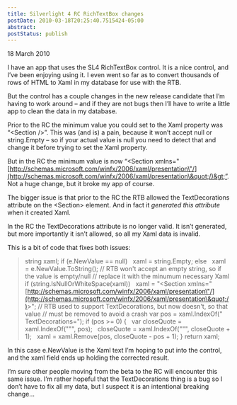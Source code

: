 ```yaml
---
title: Silverlight 4 RC RichTextBox changes
postDate: 2010-03-18T20:25:40.7515424-05:00
abstract: 
postStatus: publish
---
```

18 March 2010

I have an app that uses the SL4 RichTextBox control. It is a nice control, and I’ve been enjoying using it. I even went so far as to convert thousands of rows of HTML to Xaml in my database for use with the RTB.

But the control has a couple changes in the new release candidate that I’m having to work around – and if they are not bugs then I’ll have to write a little app to clean the data in my database.

Prior to the RC the minimum value you could set to the Xaml property was “&lt;Section /&gt;”. This was (and is) a pain, because it won’t accept null or string.Empty – so if your actual value is null you need to detect that and change it before trying to set the Xaml property.

But in the RC the minimum value is now “&lt;Section xmlns=\"[http://schemas.microsoft.com/winfx/2006/xaml/presentation\"/](http://schemas.microsoft.com/winfx/2006/xaml/presentation\&quot;/)&gt;”. Not a huge change, but it broke my app of course.

The bigger issue is that prior to the RC the RTB allowed the TextDecorations attribute on the &lt;Section&gt; element. And in fact it *generated this attribute* when it created Xaml.

In the RC the TextDecorations attribute is no longer valid. It isn’t generated, but more importantly it isn’t allowed, so all my Xaml data is invalid.

This is a bit of code that fixes both issues:


> string xaml;
> if (e.NewValue == null)
>   xaml = string.Empty;
> else
>   xaml = e.NewValue.ToString();
> // RTB won't accept an empty string, so if the value is empty/null
> // replace it with the minumum necessary Xaml
> if (string.IsNullOrWhiteSpace(xaml))
>   xaml = "&lt;Section xmlns=\"[http://schemas.microsoft.com/winfx/2006/xaml/presentation\"/](http://schemas.microsoft.com/winfx/2006/xaml/presentation\&quot;/)&gt;";
> // RTB used to support TextDecorations, but now doesn't, so that value
> // must be removed to avoid a crash
> var pos = xaml.IndexOf(" TextDecorations=");
> if (pos &gt;= 0)
> {
>   var closeQuote = xaml.IndexOf("\"", pos);
>   closeQuote = xaml.IndexOf("\"", closeQuote + 1);
>   xaml = xaml.Remove(pos, closeQuote - pos + 1);
> }
> return xaml;


In this case e.NewValue is the Xaml text I’m hoping to put into the control, and the xaml field ends up holding the corrected result.

I’m sure other people moving from the beta to the RC will encounter this same issue. I’m rather hopeful that the TextDecorations thing is a bug so I don’t have to fix all my data, but I suspect it is an intentional breaking change…
